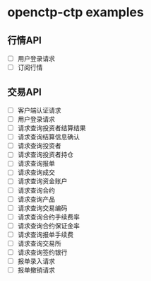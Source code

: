 # openctp-ctp examples

## 行情API

- [ ] 用户登录请求
- [ ] 订阅行情

## 交易API

- [ ] 客户端认证请求
- [ ] 用户登录请求
- [ ] 请求查询投资者结算结果
- [ ] 请求查询结算信息确认
- [ ] 请求查询投资者
- [ ] 请求查询投资者持仓
- [ ] 请求查询报单
- [ ] 请求查询成交
- [ ] 请求查询资金账户
- [ ] 请求查询合约
- [ ] 请求查询产品
- [ ] 请求查询交易编码
- [ ] 请求查询合约手续费率
- [ ] 请求查询合约保证金率
- [ ] 请求查询报单手续费
- [ ] 请求查询交易所
- [ ] 请求查询签约银行
- [ ] 报单录入请求
- [ ] 报单撤销请求
